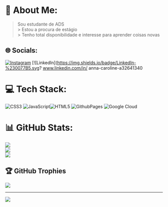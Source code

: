 # 💫 About Me:
> Sou estudante de ADS<br>> Estou a procura de estágio<br>> Tenho total disponibilidade e interesse para aprender coisas novas<br>


## 🌐 Socials:
[![Instagram](https://img.shields.io/badge/Instagram-%23E4405F.svg?logo=Instagram&logoColor=white)](https://instagram.com/@anna.sasil) [![LinkedIn](https://img.shields.io/badge/LinkedIn-%230077B5.svg?
www.linkedin.com/in/
anna-caroline-a32641340


# 💻 Tech Stack:
![CSS3](https://img.shields.io/badge/css3-%231572B6.svg?style=flat&logo=css3&logoColor=white) ![JavaScript](https://img.shields.io/badge/javascript-%23323330.svg?style=flat&logo=javascript&logoColor=%23F7DF1E)![HTML5](https://img.shields.io/badge/html5-%23E34F26.svg?style=flat&logo=html5&logoColor=white) ![GithubPages](https://img.shields.io/badge/github%20pages-121013?style=flat&logo=github&logoColor=white) ![Google Cloud](https://img.shields.io/badge/GoogleCloud-%234285F4.svg?style=flat&logo=google-cloud&logoColor=white)
# 📊 GitHub Stats:
![](https://github-readme-stats.vercel.app/api?username=AnnaSasill&theme=dark&hide_border=true&include_all_commits=false&count_private=false)<br/>
![](https://github-readme-streak-stats.herokuapp.com/?user=AnnaSasill&theme=dark&hide_border=true)<br/>
![](https://github-readme-stats.vercel.app/api/top-langs/?username=AnnaSasill&theme=dark&hide_border=true&include_all_commits=false&count_private=false&layout=compact)

## 🏆 GitHub Trophies
![](https://github-profile-trophy.vercel.app/?username=AnnaSasill&theme=radical&no-frame=false&no-bg=true&margin-w=4)
 
---
[![](https://visitcount.itsvg.in/api?id=AnnaSasill&icon=0&color=0)](https://visitcount.itsvg.in)

<!-- Proudly created with GPRM ( https://gprm.itsvg.in ) -->
